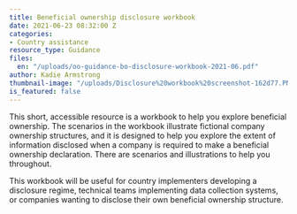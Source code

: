```yaml
---
title: Beneficial ownership disclosure workbook
date: 2021-06-23 08:32:00 Z
categories:
- Country assistance
resource_type: Guidance
files:
  en: "/uploads/oo-guidance-bo-disclosure-workbook-2021-06.pdf"
author: Kadie Armstrong
thumbnail-image: "/uploads/Disclosure%20workbook%20screenshot-162d77.PNG"
is_featured: false
---
```


This short, accessible resource is a workbook to help you explore beneficial ownership. The scenarios in the workbook illustrate fictional company ownership structures, and it is designed to help you explore the extent of information disclosed when a company is required to make a beneficial ownership declaration. There are scenarios and illustrations to help you throughout. 

This workbook will be useful for country implementers developing a disclosure regime, technical teams implementing data collection systems, or companies wanting to disclose their own beneficial ownership structure.